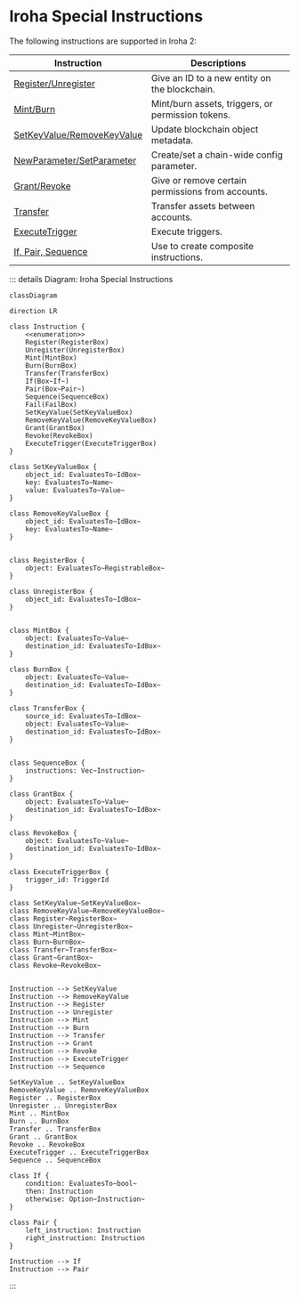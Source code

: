 # Iroha Special Instructions

<!-- TODO: move reference content from the guide part -->

The following instructions are supported in Iroha 2:


|                                       Instruction                                       |                   Descriptions                    |
| --------------------------------------------------------------------------------------- | ------------------------------------------------- |
| [Register/Unregister](/guide/blockchain/instructions#un-register)                       | Give an ID to a new entity on the blockchain.     |
| [Mint/Burn](/guide/blockchain/instructions#mint-burn)                                   | Mint/burn assets, triggers, or permission tokens. |
| [SetKeyValue/RemoveKeyValue](/guide/blockchain/instructions#setkeyvalue-removekeyvalue) | Update blockchain object metadata.                |
| [NewParameter/SetParameter](/guide/blockchain/instructions#newparameter-setparameter)   | Create/set a chain-wide config parameter.         |
| [Grant/Revoke](/guide/blockchain/instructions#grant-revoke)                             | Give or remove certain permissions from accounts. |
| [Transfer](/guide/blockchain/instructions#transfer)                                     | Transfer assets between accounts.                 |
| [ExecuteTrigger](/guide/blockchain/instructions#executetrigger)                         | Execute triggers.                                 |
| [If, Pair, Sequence](/guide/blockchain/instructions#composite-instructions)             | Use to create composite instructions.             |

::: details Diagram: Iroha Special Instructions

```mermaid
classDiagram

direction LR

class Instruction {
    <<enumeration>>
    Register(RegisterBox)
    Unregister(UnregisterBox)
    Mint(MintBox)
    Burn(BurnBox)
    Transfer(TransferBox)
    If(Box~If~)
    Pair(Box~Pair~)
    Sequence(SequenceBox)
    Fail(FailBox)
    SetKeyValue(SetKeyValueBox)
    RemoveKeyValue(RemoveKeyValueBox)
    Grant(GrantBox)
    Revoke(RevokeBox)
    ExecuteTrigger(ExecuteTriggerBox)
}

class SetKeyValueBox {
    object_id: EvaluatesTo~IdBox~    
    key: EvaluatesTo~Name~    
    value: EvaluatesTo~Value~    
}

class RemoveKeyValueBox {
    object_id: EvaluatesTo~IdBox~    
    key: EvaluatesTo~Name~    
}


class RegisterBox {
    object: EvaluatesTo~RegistrableBox~    
}

class UnregisterBox {
    object_id: EvaluatesTo~IdBox~    
}


class MintBox {
    object: EvaluatesTo~Value~    
    destination_id: EvaluatesTo~IdBox~    
}

class BurnBox {
    object: EvaluatesTo~Value~    
    destination_id: EvaluatesTo~IdBox~    
}

class TransferBox {
    source_id: EvaluatesTo~IdBox~    
    object: EvaluatesTo~Value~    
    destination_id: EvaluatesTo~IdBox~    
}


class SequenceBox {
    instructions: Vec~Instruction~    
}

class GrantBox {
    object: EvaluatesTo~Value~    
    destination_id: EvaluatesTo~IdBox~    
}

class RevokeBox {
    object: EvaluatesTo~Value~    
    destination_id: EvaluatesTo~IdBox~    
}

class ExecuteTriggerBox {
    trigger_id: TriggerId
}

class SetKeyValue~SetKeyValueBox~
class RemoveKeyValue~RemoveKeyValueBox~
class Register~RegisterBox~
class Unregister~UnregisterBox~
class Mint~MintBox~
class Burn~BurnBox~
class Transfer~TransferBox~
class Grant~GrantBox~
class Revoke~RevokeBox~


Instruction --> SetKeyValue
Instruction --> RemoveKeyValue
Instruction --> Register
Instruction --> Unregister
Instruction --> Mint
Instruction --> Burn
Instruction --> Transfer
Instruction --> Grant
Instruction --> Revoke
Instruction --> ExecuteTrigger
Instruction --> Sequence

SetKeyValue .. SetKeyValueBox
RemoveKeyValue .. RemoveKeyValueBox
Register .. RegisterBox
Unregister .. UnregisterBox
Mint .. MintBox
Burn .. BurnBox
Transfer .. TransferBox
Grant .. GrantBox
Revoke .. RevokeBox
ExecuteTrigger .. ExecuteTriggerBox
Sequence .. SequenceBox

class If {
    condition: EvaluatesTo~bool~    
    then: Instruction    
    otherwise: Option~Instruction~    
}

class Pair {
    left_instruction: Instruction    
    right_instruction: Instruction    
}

Instruction --> If
Instruction --> Pair
```

:::